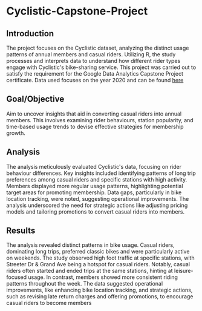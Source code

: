 # Cyclistic-Capstone-Project

## Introduction
The project focuses on the Cyclistic dataset, analyzing the distinct usage patterns of annual members and casual riders. Utilizing R, the study processes and interprets data to understand how different rider types engage with Cyclistic's bike-sharing service. This project was carried out to satisfy the requirement for the Google Data Analytics Capstone Project certificate. Data used focuses on the year 2020 and can be found [here](https://divvy-tripdata.s3.amazonaws.com/index.html)

## Goal/Objective
Aim to uncover insights that aid in converting casual riders into annual members. This involves examining rider behaviours, station popularity, and time-based usage trends to devise effective strategies for membership growth.

## Analysis
The analysis meticulously evaluated Cyclistic's data, focusing on rider behaviour differences. Key insights included identifying patterns of long trip preferences among casual riders and specific stations with high activity. Members displayed more regular usage patterns, highlighting potential target areas for promoting membership. Data gaps, particularly in bike location tracking, were noted, suggesting operational improvements. The analysis underscored the need for strategic actions like adjusting pricing models and tailoring promotions to convert casual riders into members.

## Results
The analysis revealed distinct patterns in bike usage. Casual riders, dominating long trips, preferred classic bikes and were particularly active on weekends. The study observed high foot traffic at specific stations, with Streeter Dr & Grand Ave being a hotspot for casual riders. Notably, casual riders often started and ended trips at the same stations, hinting at leisure-focused usage. In contrast, members showed more consistent riding patterns throughout the week. The data suggested operational improvements, like enhancing bike location tracking, and strategic actions, such as revising late return charges and offering promotions, to encourage casual riders to become members
